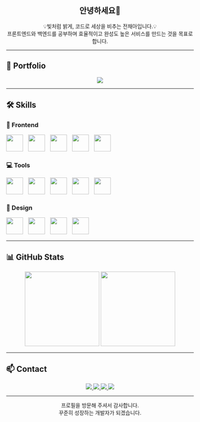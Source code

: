<h2 align="center">안녕하세요👋</h2>
<p align="center">
  💡빛처럼 밝게, 코드로 세상을 비추는 전채아입니다.💡<br>  
  프론트엔드와 백엔드를 공부하며 효율적이고 완성도 높은 서비스를 만드는 것을 목표로 합니다.
</p>


---

## 📂 Portfolio
<p align="center">
  <a href="https://jeon-chaea.github.io/chaea_portfolio/">
    <img src="https://img.shields.io/badge/포트폴리오-000000?style=flat&logo=googlechrome&logoColor=white"/>
  </a>
</p>

---

## 🛠 Skills

### 🎨 Frontend
<p align="left">
  <img src="https://skillicons.dev/icons?i=html" width="45" style="margin-right:10px;"/>
  <img src="https://skillicons.dev/icons?i=css" width="45" style="margin-right:10px;"/>
  <img src="https://skillicons.dev/icons?i=sass" width="45" style="margin-right:10px;"/>
  <img src="https://skillicons.dev/icons?i=javascript" width="45" style="margin-right:10px;"/>
  <img src="https://skillicons.dev/icons?i=react" width="45" style="margin-right:10px;"/>
</p>

### 💻 Tools
<p align="left">
  <img src="https://skillicons.dev/icons?i=vscode" width="45" style="margin-right:10px;"/>
  <img src="https://skillicons.dev/icons?i=idea" width="45" style="margin-right:10px;"/>
  <img src="https://skillicons.dev/icons?i=github" width="45" style="margin-right:10px;"/>
  <img src="https://skillicons.dev/icons?i=gitlab" width="45" style="margin-right:10px;"/>
  <img src="https://skillicons.dev/icons?i=netlify" width="45" style="margin-right:10px;"/>
</p>

### 🎨 Design
<p align="left">
  <img src="https://skillicons.dev/icons?i=figma" width="45" style="margin-right:10px;"/>
  <img src="https://skillicons.dev/icons?i=ai" width="45" style="margin-right:10px;"/>
  <img src="https://skillicons.dev/icons?i=ps" width="45" style="margin-right:10px;"/>
  <img src="https://upload.wikimedia.org/wikipedia/commons/4/48/Adobe_InDesign_CC_icon.svg" width="45" style="margin-right:10px;"/>
</p>


---

## 📊 GitHub Stats

<p align="center">
  <img src="https://github-readme-stats.vercel.app/api?username=Jeon-ChaeA&show_icons=true&theme=tokyonight" style="height:200px;"/>
  <img src="https://github-readme-stats.vercel.app/api/top-langs/?username=Jeon-ChaeA&layout=compact&theme=tokyonight" style="height:200px;"/>
</p>


---

## 📫 Contact
<p align="center">
  <a href="mailto:ahwon1004@gmail.com">
    <img src="https://img.shields.io/badge/Gmail-000000?style=for-the-badge&logo=gmail&logoColor=white"/>
  </a>
  <a href="https://github.com/Jeon-ChaeA">
    <img src="https://img.shields.io/badge/GitHub-000000?style=for-the-badge&logo=github&logoColor=white"/>
  </a>
  <a href="https://www.notion.so/_kor-24987a30505280109cfcebf9a4ea7047?pvs=12">
    <img src="https://img.shields.io/badge/Notion-000000?style=for-the-badge&logo=notion&logoColor=white"/>
  </a>
  <a href="https://chaea-note.tistory.com/">
    <img src="https://img.shields.io/badge/Tistory-000000?style=for-the-badge&logo=tistory&logoColor=white"/>
  </a>
</p>


---

<p align="center">
  프로필을 방문해 주셔서 감사합니다.<br>
  꾸준히 성장하는 개발자가 되겠습니다.  
</p>
